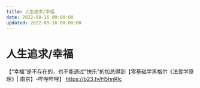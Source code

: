 ```yaml
---
title: 人生追求/幸福
date: 2022-08-16 00:00:00
updated: 2022-08-16 00:00:00
---
```


# 人生追求/幸福

【“幸福”是不存在的，也不能通过“快乐”的加总得到【零基础学黑格尔《法哲学原理》| 南京】-哔哩哔哩】 https://b23.tv/H5hnRIc
